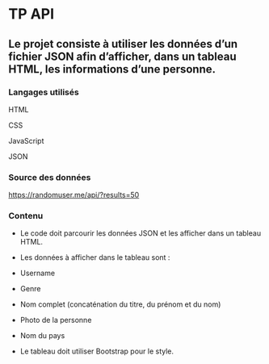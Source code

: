 # TP API
## Le projet consiste à utiliser les données d’un fichier JSON afin d’afficher, dans un tableau HTML, les informations d’une personne.
### Langages utilisés

HTML

CSS

JavaScript

JSON

### Source des données

https://randomuser.me/api/?results=50

### Contenu

* Le code doit parcourir les données JSON et les afficher dans un tableau HTML.

* Les données à afficher dans le tableau sont :

* Username

* Genre

* Nom complet (concaténation du titre, du prénom et du nom)

* Photo de la personne

* Nom du pays

* Le tableau doit utiliser Bootstrap pour le style.
